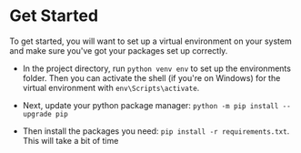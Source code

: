 # Get Started

To get started, you will want to set up a virtual environment on your system and
make sure you've got your packages set up correctly.

* In the project directory, run `python venv env` to set up the environments
folder. Then you can activate the shell (if you're on Windows) for the virtual environment with
`env\Scripts\activate`.

* Next, update your python package manager: `python -m pip install --upgrade pip`

* Then install the packages you need: `pip install -r requirements.txt`. This will take a bit of time



